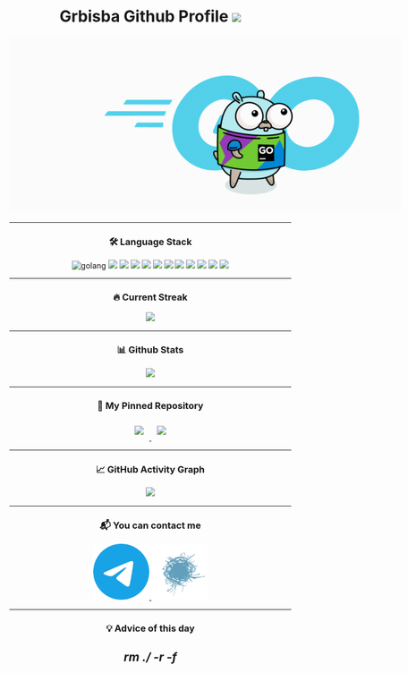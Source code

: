 <div align="center">

<h1>Grbisba Github Profile
    <img src="https://komarev.com/ghpvc/?username=Grbisba&color=69d6e4" width="100px"/>
</h1>

<p style="width: 700px;">
<img src="Go_8001611039611515.gif">
<p>

____

<h3>🛠 Language Stack</h3>

[//]: # ()
[//]: # (<div class="backend-icons">)

[//]: # (    <h4 > Backend </h4>)

[//]: # (    <p style="width: 100px; display: inline-block;margin: 10px; padding-top: 6px; padding-left: 10px; padding-right: 10px; background: white; border-radius: 15px;">)

[//]: # (    <img src="https://cdn.jsdelivr.net/gh/devicons/devicon@latest/icons/go/go-original-wordmark.svg" alt="golang"/>)

[//]: # (    </p>)

[//]: # (    <p style="width: 100px; display: inline-block;margin: 10px; padding-top: 6px; padding-left: 10px; padding-right: 10px; background: white; border-radius: 15px;">)

[//]: # (    <img src="https://cdn.jsdelivr.net/gh/devicons/devicon@latest/icons/grpc/grpc-plain.svg" />)

[//]: # (    </p>)

[//]: # (    <p style="width: 100px; display: inline-block;margin: 10px; padding-top: 6px; padding-left: 10px; padding-right: 10px; background: white; border-radius: 15px;">)

[//]: # (    <img src="https://cdn.jsdelivr.net/gh/devicons/devicon@latest/icons/python/python-original.svg" />)

[//]: # (    </p>)

[//]: # (</div>)

[//]: # ()
[//]: # (<div class="SQL">)

[//]: # (    <h4> SQL </h4>)

[//]: # (    <p style="width: 100px; display: inline-block; margin: 10px; padding-top: 6px; padding-left: 10px; padding-right: 10px; background: white; border-radius: 15px;">)

[//]: # (        <img src="https://cdn.jsdelivr.net/gh/devicons/devicon@latest/icons/postgresql/postgresql-original.svg" />)

[//]: # (    </p>)

[//]: # (    <p style="width: 100px; display: inline-block; margin: 10px; padding-top: 6px; padding-left: 10px; padding-right: 10px; background: white; border-radius: 15px;">)

[//]: # (    <img src="https://cdn.jsdelivr.net/gh/devicons/devicon@latest/icons/redis/redis-original.svg" />)

[//]: # (    </p>)

[//]: # (</div>)

[//]: # ()
[//]: # (<div class="DevOps">)

[//]: # (    <h4> DevOps </h4>)

[//]: # (    <p style="width: 100px; display: inline-block; margin: 10px; padding-top: 6px; padding-left: 10px; padding-right: 10px; background: white; border-radius: 15px;">)

[//]: # (    <img src="https://cdn.jsdelivr.net/gh/devicons/devicon@latest/icons/amazonwebservices/amazonwebservices-plain-wordmark.svg" width="100px"/>)

[//]: # (    </p>)

[//]: # (    <p style="width: 100px; display: inline-block; margin: 10px; padding-top: 6px; padding-left: 10px; padding-right: 10px; background: white; border-radius: 15px;">)

[//]: # (    <img src="https://cdn.jsdelivr.net/gh/devicons/devicon@latest/icons/linux/linux-original.svg" />)

[//]: # (    </p>)

[//]: # (    <p style="width: 100px; display: inline-block; margin: 10px; padding-top: 6px; padding-left: 10px; padding-right: 10px; background: white; border-radius: 15px;">)

[//]: # (    <img src="https://cdn.jsdelivr.net/gh/devicons/devicon@latest/icons/docker/docker-original.svg" />)

[//]: # (    </p>)

[//]: # (</div>)

[//]: # ()
[//]: # (<div class="Logs">)

[//]: # (    <h4> Logging </h4>)

[//]: # (    <p style="width: 100px; display: inline-block; margin: 10px; padding-top: 6px; padding-left: 10px; padding-right: 10px; background: white; border-radius: 15px;">)

[//]: # (    <img src="https://cdn.jsdelivr.net/gh/devicons/devicon@latest/icons/apachekafka/apachekafka-original.svg"/>)

[//]: # (    </p>)

[//]: # (    <p style="width: 100px; display: inline-block; margin: 10px; padding-top: 6px; padding-left: 10px; padding-right: 10px; background: white; border-radius: 15px;">)

[//]: # (    <img src="https://cdn.jsdelivr.net/gh/devicons/devicon@latest/icons/elasticsearch/elasticsearch-original.svg" />)

[//]: # (    </p>)

[//]: # (    <p style="width: 100px; display: inline-block; margin: 10px; padding-top: 6px; padding-left: 10px; padding-right: 10px; background: white; border-radius: 15px;">)

[//]: # (    <img src="https://cdn.jsdelivr.net/gh/devicons/devicon@latest/icons/kibana/kibana-original.svg" />)

[//]: # (    </p>)

[//]: # (</div>)

[//]: # ()
[//]: # (<div class="QA">)

[//]: # (    <h4> QA </h4>)

[//]: # (    <p style="width: 100px; display: inline-block; margin: 10px; padding-top: 6px; padding-left: 10px; padding-right: 10px; background: white; border-radius: 15px;">)

[//]: # (    <img src="https://cdn.jsdelivr.net/gh/devicons/devicon@latest/icons/postman/postman-original.svg" />)

[//]: # (    <p>)

[//]: # (</div>)

<div class="languages" align-content="center">
    <img src="https://cdn.jsdelivr.net/gh/devicons/devicon@latest/icons/go/go-original-wordmark.svg" alt="golang" width="100px"/>
    <img src="https://cdn.jsdelivr.net/gh/devicons/devicon@latest/icons/grpc/grpc-plain.svg" width="100px"/>
    <img src="https://cdn.jsdelivr.net/gh/devicons/devicon@latest/icons/python/python-original.svg" width="100px"/>
    <img src="https://cdn.jsdelivr.net/gh/devicons/devicon@latest/icons/postgresql/postgresql-original.svg" width="100px"/>
    <img src="https://cdn.jsdelivr.net/gh/devicons/devicon@latest/icons/redis/redis-original.svg" width="100px"/>
    <img src="https://cdn.jsdelivr.net/gh/devicons/devicon@latest/icons/amazonwebservices/amazonwebservices-plain-wordmark.svg" width="100px"/>
    <img src="https://cdn.jsdelivr.net/gh/devicons/devicon@latest/icons/linux/linux-original.svg" width="100px"/>
    <img src="https://cdn.jsdelivr.net/gh/devicons/devicon@latest/icons/docker/docker-original.svg" width="100px"/>
    <img src="https://cdn.jsdelivr.net/gh/devicons/devicon@latest/icons/apachekafka/apachekafka-original.svg" width="100px"/>
    <img src="https://cdn.jsdelivr.net/gh/devicons/devicon@latest/icons/elasticsearch/elasticsearch-original.svg" width="100px"/>
    <img src="https://cdn.jsdelivr.net/gh/devicons/devicon@latest/icons/kibana/kibana-original.svg" width="100px"/>
    <img src="https://cdn.jsdelivr.net/gh/devicons/devicon@latest/icons/postman/postman-original.svg" width="100px"/>
</div>

____

<div class="streak">
    <h3>🔥 Current Streak</h3>
    <picture>
        <source
        srcset="https://streak-stats.demolab.com/?user=grbisba>&theme=vue-dark"
        media="(prefers-color-scheme: dark)"
        />
        <source
        srcset="https://streak-stats.demolab.com/?user=grbisba&theme=vue"
        media="(prefers-color-scheme: light), (prefers-color-scheme: no-preference)"
        />
        <img src="https://github-readme-activity-graph.vercel.app/graph?username=grbisba"/>
    </picture>
</div>


[//]: # (<h3>🛠 Most Used Languages</h3>)
[//]: # (<div class="mul">)
[//]: # (    <picture>)
[//]: # (        <source)
[//]: # (        srcset="https://github-readme-stats.vercel.app/api/top-langs/?username=grbisba&theme=vue-dark")
[//]: # (        media="&#40;prefers-color-scheme: dark&#41;")
[//]: # (        />)
[//]: # (        <source)
[//]: # (        srcset="https://github-readme-stats.vercel.app/api/top-langs/?username=grbisba&theme=vue")
[//]: # (        media="&#40;prefers-color-scheme: light&#41;, &#40;prefers-color-scheme: no-preference&#41;")
[//]: # (        />)
[//]: # (        <img src="https://github-readme-stats.vercel.app/api/top-langs/?username=grbisba"/>)
[//]: # (    </picture>)
[//]: # (</div>)

____

<div class="stats">
    <h3>📊 Github Stats</h3>
    <picture>
        <source
                srcset="https://github-readme-stats.vercel.app/api?username=grbisba&show_icons=true&theme=vue-dark"
                media="(prefers-color-scheme: dark)"
        />
        <source
                srcset="https://github-readme-stats.vercel.app/api?username=grbisba&show_icons=true&theme=vue"
                media="(prefers-color-scheme: light), (prefers-color-scheme: no-preference)"
        />
        <img src="https://github-readme-stats.vercel.app/api?username=grbisba&show_icons=true"/>
    </picture>
</div>

____

<div class="pinned-images">
    <h3>📌 My Pinned Repository</h3>
    <a href="https://github.com/Grbisba/Package">
        <picture>
            <source
                    srcset="https://github-readme-stats.vercel.app/api/pin/?username=grbisba&repo=Package&theme=vue-dark&show_owner=true"
                    media="(prefers-color-scheme: dark)"
            />
            <source
                    srcset="https://github-readme-stats.vercel.app/api/pin/?username=grbisba&repo=Package&theme=vue&show_owner=true"
                    media="(prefers-color-scheme: light), (prefers-color-scheme: no-preference)"
            />
            <img style="margin: 10px" src="https://github-readme-stats.vercel.app/api/pin/?username=grbisba&repo=Package">
        </picture>
    </a>
    <a href="https://github.com/Grbisba/Logger">
        <picture>
            <source
                    srcset="https://github-readme-stats.vercel.app/api/pin/?username=grbisba&repo=Logger&theme=vue-dark&show_owner=true"
                    media="(prefers-color-scheme: dark)"
            />
            <source
                    srcset="https://github-readme-stats.vercel.app/api/pin/?username=grbisba&repo=Logger&theme=vue&show_owner=true"
                    media="(prefers-color-scheme: light), (prefers-color-scheme: no-preference)"
            />
            <img style="margin: 10px" src="https://github-readme-stats.vercel.app/api/pin/?username=grbisba&repo=Logger">
        </picture>
    </a>
</div>

____

<div class="graph">
<h3>📈 GitHub Activity Graph</h3>
    <picture>
        <source
                srcset="https://github-readme-activity-graph.vercel.app/graph?username=grbisba&radius=8&theme=vue"
                media="(prefers-color-scheme: dark)"
        />
        <source
                srcset="https://github-readme-activity-graph.vercel.app/graph?username=grbisba&radius=8&theme=github-light"
                media="(prefers-color-scheme: light), (prefers-color-scheme: no-preference)"
        />
        <img src="https://github-readme-activity-graph.vercel.app/graph?username=grbisba&radius=8&theme=github-light"/>
    </picture>
</div>

____

<div class="contact">
    <h3>📬 You can contact me</h3>
    <a href="https://t.me/Grbisba">
        <img src="telegramm.png" height="100" width="100" alt="my telegram"/>
    </a>
    <a href="https://habr.com/ru/users/Grbisba/">
        <img src="habr.png" height="100" width="100" alt="my habr"/>
    </a>
</div>

____

<div>
    <h3>
        💡 Advice of this day
    </h3>
    <h2>
    <em> rm ./ -r -f </em>
    </h2>
</div>
</div>